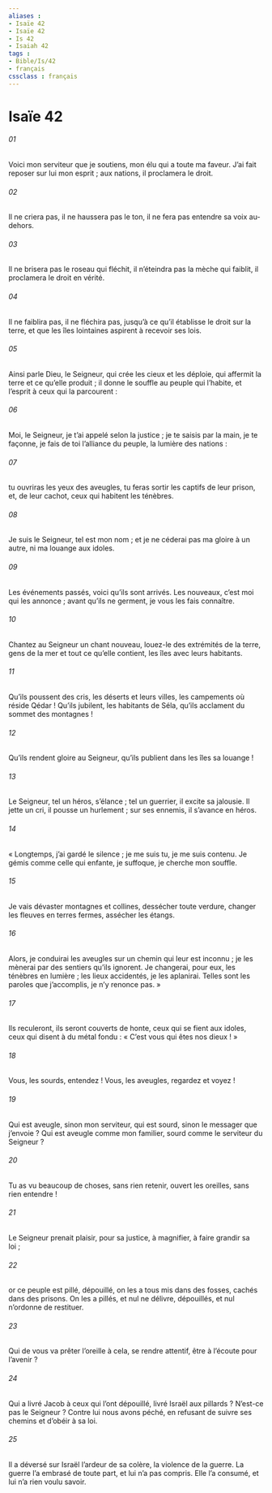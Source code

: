 ```yaml
---
aliases : 
- Isaïe 42
- Isaïe 42
- Is 42
- Isaiah 42
tags : 
- Bible/Is/42
- français
cssclass : français
---
```


# Isaïe 42

###### 01
Voici mon serviteur que je soutiens,
mon élu qui a toute ma faveur.
J’ai fait reposer sur lui mon esprit ;
aux nations, il proclamera le droit.
###### 02
Il ne criera pas, il ne haussera pas le ton,
il ne fera pas entendre sa voix au-dehors.
###### 03
Il ne brisera pas le roseau qui fléchit,
il n’éteindra pas la mèche qui faiblit,
il proclamera le droit en vérité.
###### 04
Il ne faiblira pas, il ne fléchira pas,
jusqu’à ce qu’il établisse le droit sur la terre,
et que les îles lointaines
aspirent à recevoir ses lois.
###### 05
Ainsi parle Dieu, le Seigneur,
qui crée les cieux et les déploie,
qui affermit la terre et ce qu’elle produit ;
il donne le souffle au peuple qui l’habite,
et l’esprit à ceux qui la parcourent :
###### 06
Moi, le Seigneur, je t’ai appelé selon la justice ;
je te saisis par la main, je te façonne,
je fais de toi l’alliance du peuple,
la lumière des nations :
###### 07
tu ouvriras les yeux des aveugles,
tu feras sortir les captifs de leur prison,
et, de leur cachot, ceux qui habitent les ténèbres.
###### 08
Je suis le Seigneur, tel est mon nom ;
et je ne céderai pas ma gloire à un autre,
ni ma louange aux idoles.
###### 09
Les événements passés, voici qu’ils sont arrivés.
Les nouveaux, c’est moi qui les annonce ;
avant qu’ils ne germent, je vous les fais connaître.
###### 10
Chantez au Seigneur un chant nouveau,
louez-le des extrémités de la terre,
gens de la mer et tout ce qu’elle contient,
les îles avec leurs habitants.
###### 11
Qu’ils poussent des cris, les déserts et leurs villes,
les campements où réside Qédar !
Qu’ils jubilent, les habitants de Séla,
qu’ils acclament du sommet des montagnes !
###### 12
Qu’ils rendent gloire au Seigneur,
qu’ils publient dans les îles sa louange !
###### 13
Le Seigneur, tel un héros, s’élance ;
tel un guerrier, il excite sa jalousie.
Il jette un cri, il pousse un hurlement ;
sur ses ennemis, il s’avance en héros.
###### 14
« Longtemps, j’ai gardé le silence ;
je me suis tu, je me suis contenu.
Je gémis comme celle qui enfante,
je suffoque, je cherche mon souffle.
###### 15
Je vais dévaster montagnes et collines,
dessécher toute verdure,
changer les fleuves en terres fermes,
assécher les étangs.
###### 16
Alors, je conduirai les aveugles
sur un chemin qui leur est inconnu ;
je les mènerai par des sentiers qu’ils ignorent.
Je changerai, pour eux, les ténèbres en lumière ;
les lieux accidentés, je les aplanirai.
Telles sont les paroles que j’accomplis,
je n’y renonce pas. »
###### 17
Ils reculeront, ils seront couverts de honte,
ceux qui se fient aux idoles,
ceux qui disent à du métal fondu :
« C’est vous qui êtes nos dieux ! »
###### 18
Vous, les sourds, entendez !
Vous, les aveugles, regardez et voyez !
###### 19
Qui est aveugle, sinon mon serviteur,
qui est sourd, sinon le messager que j’envoie ?
Qui est aveugle comme mon familier,
sourd comme le serviteur du Seigneur ?
###### 20
Tu as vu beaucoup de choses, sans rien retenir,
ouvert les oreilles, sans rien entendre !
###### 21
Le Seigneur prenait plaisir, pour sa justice,
à magnifier, à faire grandir sa loi ;
###### 22
or ce peuple est pillé, dépouillé,
on les a tous mis dans des fosses,
cachés dans des prisons.
On les a pillés, et nul ne délivre,
dépouillés, et nul n’ordonne de restituer.
###### 23
Qui de vous va prêter l’oreille à cela,
se rendre attentif, être à l’écoute pour l’avenir ?
###### 24
Qui a livré Jacob à ceux qui l’ont dépouillé,
livré Israël aux pillards ?
N’est-ce pas le Seigneur ?
Contre lui nous avons péché,
en refusant de suivre ses chemins
et d’obéir à sa loi.
###### 25
Il a déversé sur Israël l’ardeur de sa colère,
la violence de la guerre.
La guerre l’a embrasé de toute part,
et lui n’a pas compris.
Elle l’a consumé,
et lui n’a rien voulu savoir.
